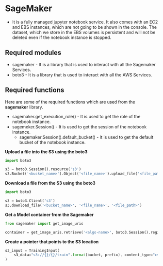 # SageMaker

* It is a fully managed jupyter notebook service. It also comes with an EC2 and EBS instances, which are not going to be shown in the console. The dataset, which we store in the EBS volumes is persistent and will not be deleted even if the notebook instance is stopped.

## Required modules

* sagemaker - It is a library that is used to interact with all the Sagemaker Services.
* boto3 - It is a library that is used to interact with all the AWS Services.

## Required functions

Here are some of the required functions which are used from the **sagemaker** library.

* sagemaker.get_execution_role() - It is used to get the role of the notebook instance.
* sagemeker.Session() - It is used to get the session of the notebook instance.
    * sagemaker.Session().default_bucket() - It is used to get the default bucket of the notebook instance.

**Upload a file into the S3 using the boto3**

```python
import boto3

s3 = boto3.Session().resource('s3')
s3.Bucket('<bucket_name>').Object('<file_name>').upload_file('<file_path>')
```

**Download a file from the S3 using the boto3**

```python
import boto3

s3 = boto3.Client('s3')
s3.download_file('<bucket_name>', '<file_name>', '<file_path>')
```

**Get a Model container from the Sagemaker**

```python
from sagemaker import get_image_uris

container = get_image_uris.retrieve('<algo-name>', boto3.Session().region_name, '<Version>')
```

**Create a pointer that points to the S3 location**
    
```python
s3_input = TrainingInput(
    s3_data="s3://{}/{}/train".format(bucket, prefix), content_type="csv"
)
```